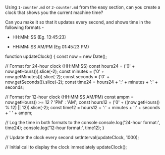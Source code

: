 Using `1-counter.md` or `2-counter.md` from the easy section, can you create a
clock that shows you the current machine time?

Can you make it so that it updates every second, and shows time in the following formats -

- HH:MM::SS (Eg. 13:45:23)

- HH:MM::SS AM/PM (Eg 01:45:23 PM)

function updateClock() {
const now = new Date();

// Format for 24-hour clock (HH:MM:SS)
const hours24 = ('0' + now.getHours()).slice(-2);
const minutes = ('0' + now.getMinutes()).slice(-2);
const seconds = ('0' + now.getSeconds()).slice(-2);
const time24 = hours24 + ':' + minutes + ':' + seconds;

// Format for 12-hour clock (HH:MM:SS AM/PM)
const ampm = now.getHours() >= 12 ? 'PM' : 'AM';
const hours12 = ('0' + ((now.getHours() % 12) || 12)).slice(-2);
const time12 = hours12 + ':' + minutes + ':' + seconds + ' ' + ampm;

// Log the time in both formats to the console
console.log('24-hour format:', time24);
console.log('12-hour format:', time12);
}

// Update the clock every second
setInterval(updateClock, 1000);

// Initial call to display the clock immediately
updateClock();
